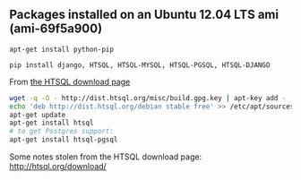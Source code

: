 ## Packages installed on an Ubuntu 12.04 LTS ami (ami-69f5a900)
`apt-get install python-pip`

`pip install django, HTSQL, HTSQL-MYSQL, HTSQL-PGSQL, HTSQL-DJANGO`

From [the HTSQL download page](http://htsql.org/download/)

```bash
wget -q -O - http://dist.htsql.org/misc/build.gpg.key | apt-key add -
echo 'deb http://dist.htsql.org/debian stable free' >> /etc/apt/sources.list
apt-get update
apt-get install htsql
# to get Postgres support:
apt-get install htsql-pgsql
```


Some notes stolen from the HTSQL download page: http://htsql.org/download/
